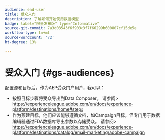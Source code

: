 ```yaml
---
audience: end-user
title: 受众入门
description: 了解如何开始使用数据模型
badge: label="限量发布版" type="Informative"
source-git-commit: 7a3d03543f6f903c3f7f66299b600807cf15de5e
workflow-type: tm+mt
source-wordcount: '72'
ht-degree: 13%

---
```


# 受众入门 {#gs-audiences}


配置源和目标后，作为AEP受众门户用户，我可以：

* 按照目标步骤将受众导出到Data Composer。 请参阅> https://experienceleague.adobe.com/en/docs/experience-platform/destinations/home#steps
* 作为预建目标，他们应该能够遵循文档，如Campaign目标，但专门用于数据编辑器通过FDA数据库导出参数以存储受众。 请参阅> https://experienceleague.adobe.com/en/docs/experience-platform/destinations/catalog/email-marketing/adobe-campaign